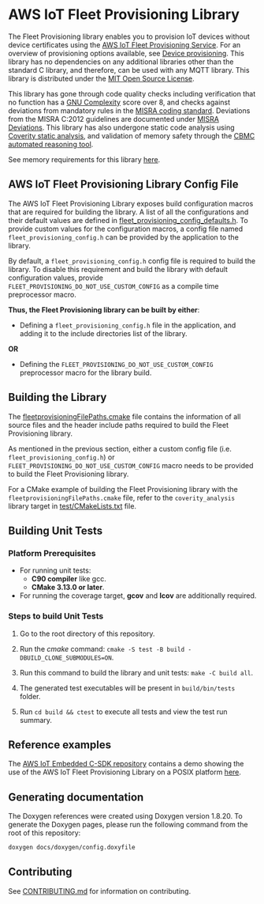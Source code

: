 # AWS IoT Fleet Provisioning Library

The Fleet Provisioning library enables you to provision IoT devices without
device certificates using the [AWS IoT Fleet Provisioning Service][a1]. For an
overview of provisioning options available, see [Device provisioning][a2]. This
library has no dependencies on any additional libraries other than the standard
C library, and therefore, can be used with any MQTT library. This library is
distributed under the [MIT Open Source License][a3].

[a1]: https://docs.aws.amazon.com/iot/latest/developerguide/provision-wo-cert.html
[a2]: https://docs.aws.amazon.com/iot/latest/developerguide/iot-provision.html
[a3]: LICENSE

This library has gone through code quality checks including verification that
no function has a [GNU Complexity][a4] score over 8, and checks against
deviations from mandatory rules in the [MISRA coding standard][a5]. Deviations
from the MISRA C:2012 guidelines are documented under [MISRA Deviations][a6].
This library has also undergone static code analysis using [Coverity static
analysis][a7], and validation of memory safety through the [CBMC automated
reasoning tool][a8].

[a4]: https://www.gnu.org/software/complexity/manual/complexity.html
[a5]: https://www.misra.org.uk
[a6]: MISRA.md
[a7]: https://scan.coverity.com/
[a8]: https://www.cprover.org/cbmc/

See memory requirements for this library [here][a9].

[a9]: ./docs/doxygen/include/size_table.md

## AWS IoT Fleet Provisioning Library Config File

The AWS IoT Fleet Provisioning Library exposes build configuration
macros that are required for building the library. A list of all the
configurations and their default values are defined in
[fleet\_provisioning\_config\_defaults.h][b1]. To provide custom values for the
configuration macros, a config file named `fleet_provisioning_config.h` can be
provided by the application to the library.

[b1]: source/include/fleet_provisioning_config_defaults.h

By default, a `fleet_provisioning_config.h` config file is required to build
the library. To disable this requirement and build the library with default
configuration values, provide `FLEET_PROVISIONING_DO_NOT_USE_CUSTOM_CONFIG` as
a compile time preprocessor macro.

**Thus, the Fleet Provisioning library can be built by either**:

* Defining a `fleet_provisioning_config.h` file in the application, and adding
  it to the include directories list of the library.

**OR**

* Defining the `FLEET_PROVISIONING_DO_NOT_USE_CUSTOM_CONFIG` preprocessor macro
  for the library build.

## Building the Library

The [fleetprovisioningFilePaths.cmake][c1] file contains the information of all
source files and the header include paths required to build the Fleet
Provisioning library.

[c1]: fleetprovisioningFilePaths.cmake

As mentioned in the previous section, either a custom config file (i.e.
`fleet_provisioning_config.h`) or `FLEET_PROVISIONING_DO_NOT_USE_CUSTOM_CONFIG`
macro needs to be provided to build the Fleet Provisioning library.

For a CMake example of building the Fleet Provisioning library with the
`fleetprovisioningFilePaths.cmake` file, refer to the `coverity_analysis`
library target in [test/CMakeLists.txt][c2] file.

[c2]: test/CMakeLists.txt

## Building Unit Tests

### Platform Prerequisites

- For running unit tests:
    - **C90 compiler** like gcc.
    - **CMake 3.13.0 or later**.
- For running the coverage target, **gcov** and **lcov** are additionally
  required.

### Steps to build **Unit Tests**

1. Go to the root directory of this repository.

1. Run the *cmake* command:
   `cmake -S test -B build -DBUILD_CLONE_SUBMODULES=ON`.

1. Run this command to build the library and unit tests: `make -C build all`.

1. The generated test executables will be present in `build/bin/tests` folder.

1. Run `cd build && ctest` to execute all tests and view the test run summary.

## Reference examples

The [AWS IoT Embedded C-SDK repository][e1] contains a demo showing the use of
the AWS IoT Fleet Provisioning Library on a POSIX platform [here][e2].

[e1]: https://github.com/aws/aws-iot-device-sdk-embedded-C
[e2]: https://github.com/aws/aws-iot-device-sdk-embedded-C/tree/main/demos/fleet_provisioning/fleet_provisioning_with_csr

## Generating documentation

The Doxygen references were created using Doxygen version 1.8.20. To generate
the Doxygen pages, please run the following command from the root of this
repository:

```sh
doxygen docs/doxygen/config.doxyfile
```

## Contributing

See [CONTRIBUTING.md][g1] for information on contributing.

[g1]: .github/CONTRIBUTING.md
